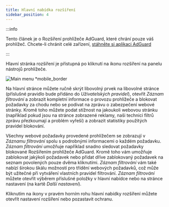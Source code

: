 ```yaml
---
title: Hlavní nabídka rozšíření
sidebar_position: 4
---
```


:::info

Tento článek je o Rozšíření prohlížeče AdGuard, které chrání pouze váš prohlížeč. Chcete-li chránit celé zařízení, [stáhněte si aplikaci AdGuard](https://agrd.io/download-kb-adblock)

:::

Hlavní stránka rozšíření je přístupná po kliknutí na ikonu rozšíření na panelu nástrojů prohlížeče.

![Main menu \*mobile\_border](https://cdn.adtidy.org/content/Kb/ad_blocker/browser_extension/ad_blocker_browser_extension_main.png)

Na hlavní stránce můžete ručně skrýt libovolný prvek na libovolné stránce (příslušné pravidlo bude přidáno do _Uživatelských pravidel_), otevřít _Záznam filtrování_ a zobrazit kompletní informace o provozu prohlížeče a blokovat požadavky za chodu nebo se podívat na zprávu o zabezpečení webové stránky. Kromě toho můžete podat stížnost na jakoukoli webovou stránku (například pokud jsou na stránce zobrazené reklamy, naši technici filtrů zprávu přezkoumají a problém vyřeší) a zobrazit statistiky použitých pravidel blokování.

Všechny webové požadavky provedené prohlížečem se zobrazují v _Záznamu filtrování_ spolu s podrobnými informacemi o každém požadavku. _Záznam filtrování_ umožňuje například snadno sledovat požadavky blokované Rozšířením prohlížeče AdGuard. Kromě toho vám umožňuje zablokovat jakýkoli požadavek nebo přidat dříve zablokovaný požadavek na seznam povolených pouze dvěma kliknutími. _Záznam filtrování_ vám také nabízí širokou škálu možností pro třídění webových požadavků, což může být užitečné při vytváření vlastních pravidel filtrování. _Záznam filtrování_ můžete otevřít výběrem příslušné položky v hlavní nabídce nebo na stránce nastavení (na kartě _Další nastavení_).

Kliknutím na ikony v pravém horním rohu hlavní nabídky rozšíření můžete otevřít nastavení rozšíření nebo pozastavit ochranu.
